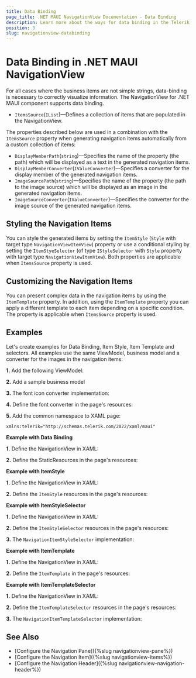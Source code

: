 ```yaml
---
title: Data Binding
page_title: .NET MAUI NavigationView Documentation - Data Binding
description: Learn more about the ways for data binding in the Telerik UI for .NET MAUI NavigationView control.
position: 3
slug: navigationview-databinding
---
```


# Data Binding in .NET MAUI NavigationView

For all cases where the business items are not simple strings, data-binding is necessary to correctly visualize information. The NavigationView for .NET MAUI component supports data binding.

* `ItemsSource`(`IList`)&mdash;Defines a collection of items that are populated in the NavigationView.

The properties described below are used in a combination with the `ItemsSource` property when generating navigation items automatically from a custom collection of items:

* `DisplayMemberPath`(`string`)&mdash;Specifies the name of the property (the path) which will be displayed as a text in the generated navigation items.
* `DisplayMemberConverter`(`IValueConverter`)&mdash;Specifies a converter for the display member of the generated navigation items.
* `ImageSourcePath`(`string`)&mdash;Specifies the name of the property (the path to the image source) which will be displayed as an image in the generated navigation items.
* `ImageSourceConverter`(`IValueConverter`)&mdash;Specifies the converter for the image source of the generated navigation items.

## Styling the Navigation Items

You can style the generated items by setting the `ItemStyle` (`Style` with target type `NavigationViewItemView`) property or use a conditional styling by setting the `ItemStyeSelector` (of type `IStyleSelector` with `Style` property with target type `NavigationViewItemView`). Both properties are applicable when `ItemsSource` property is used.

## Customizing the Navigation Items

You can present complex data in the navigation items by using the `ItemTemplate` property. In addition, using the `ItemTemplate` property you can apply a different template to each item depending on a specific condition. The property is applicable when `ItemsSource` property is used.

## Examples

Let's create examples for Data Binding, Item Style, Item Template and selectors. All examples use the same ViewModel, business model and a converter for the images in the navigation items:

**1.** Add the following ViewModel:

<snippet id='navigationview-databinding-viewmodel' />

**2.** Add a sample business model

<snippet id='navigationview-databinding-dataitem'/>

**3.** The font icon converter implementation:

<snippet id='fonticon-converter'/>

**4.** Define the font converter in the page's resources:

<snippet id='navigationview-databinding-fontconverter-resource'/>

**5.** Add the common namespace to XAML page:

 ```XAML
xmlns:telerik="http://schemas.telerik.com/2022/xaml/maui"
 ```

__Example with Data Binding__

**1.** Define the NavigationView in XAML:

<snippet id='navigationview-databinding-xaml'/>

**2.** Define the StaticResources in the page's resources:

<snippet id='navigationview-databinding-fonts-resources'/>

__Example with ItemStyle__

**1.** Define the NavigationView in XAML:

<snippet id='avigationview-databinding-itemstyle-xaml'/>

**2.** Define the `ItemStyle` resources in the page's resources:

<snippet id='navigationview-databinding-itemstyle'/>

__Example with ItemStyleSelector__

**1.** Define the NavigationView in XAML:

<snippet id='navigationview-databinding-itemstyleselector-xaml'/>

**2.** Define the `ItemStyleSelector` resources in the page's resources:

<snippet id='navigationview-databinding-itemstyleselector'/>

**3.** The `NavigationItemStyleSelector` implementation:

<snippet id='navigationview-styleselector'/>

__Example with ItemTemplate__

**1.** Define the NavigationView in XAML:

<snippet id='navigationview-databinding-itemtemplate-xaml'/>

**2.** Define the `ItemTemplate` in the page's resources:

<snippet id='navigationview-databinding-navigationitemtemplate'/>

__Example with ItemTemplateSelector__

**1.** Define the NavigationView in XAML:

<snippet id='navigationview-databinding-itemtemplateselector-xaml'/>

**2.** Define the `ItemTemplateSelector` resources in the page's resources:

<snippet id='navigationview-databinding-itemtemplateselector'/>

**3.** The `NavigationItemTemplateSelector` implementation:

<snippet id='navigationview-databinding-templateselector'/>

## See Also

- [Configure the Navigation Pane]({%slug navigationview-pane%})
- [Configure the Navigation Item]({%slug navigationview-items%})
- [Configure the Navigation Header]({%slug navigationview-navigation-header%})
